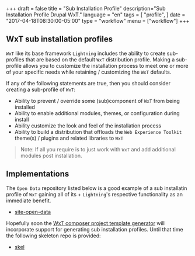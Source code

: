+++
draft = false
title = "Sub Installation Profile"
description="Sub Installation Profile Drupal WxT."
language = "en"
tags = [
    "profile",
]
date = "2017-04-18T08:30:00-05:00"
type = "workflow"
menu = ["workflow"]
+++

## WxT sub installation profiles

`WxT` like its base framework `Lightning` includes the ability to create
sub-profiles that are based on the default `WxT` distribution profile. Making
a sub-profile allows you to customize the installation process to meet one or
more of your specific needs while retaining / customizing the `WxT` defaults.

If any of the following statements are true, then you should consider creating
a sub-profile of `WxT`:

* Ability to prevent / override some (sub)component of `WxT` from being
installed
* Ability to enable additional modules, themes, or configuration during install
* Ability customize the look and feel of the installation process
* Ability to build a distribution that offloads the `Web Experience Toolkit`
theme(s) / plugins and related libraries to `WxT`

> Note: If all you require is to just work with `WxT` and add additional
modules post installation.

## Implementations

The `Open Data` repository listed below is a good example of a sub installatin
profile of `WxT` gaining all of its + `Lightning`'s respective functionality as
an immediate benefit.

- [site-open-data][site-open-data]

Hopefully soon the [WxT composer project template generator][wxt-project]
will incorporate support for generating sub installation profiles. Until that
time the following skeleton repo is provided:

- [skel][skel]


[site-open-data]:     https://github.com/open-data/site-open-data
[skel]:               https://github.com/drupalwxt/skel
[wxt-project]:        https://github.com/drupalwxt/wxt-project
